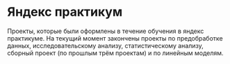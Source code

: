 # Яндекс практикум

Проекты, которые были оформлены в течение обучения в яндекс практикуме. На текущий момент закончены проекты по предобработке данных, исследовательскому анализу, статистическому анализу, сборный проект (по прошлым трём проектам) и по линейным моделям.

